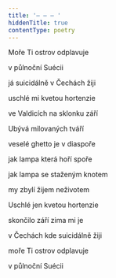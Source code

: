 ```yaml
---
title: '– – – '
hiddenTitle: true
contentType: poetry
---
```


<section>

Moře Ti ostrov odplavuje

v půlnoční Suécii

já suicidálně v Čechách žiji

uschlé mi kvetou hortenzie

ve Valdicích na sklonku září

Ubývá milovaných tváří

veselé ghetto je v diaspoře

jak lampa která hoří spoře

jak lampa se staženým knotem

my zbylí žijem neživotem

Uschlé jen kvetou hortenzie

skončilo září zima mi je

v Čechách kde suicidálně žiji

moře Ti ostrov odplavuje

v půlnoční Suécii

</section>
